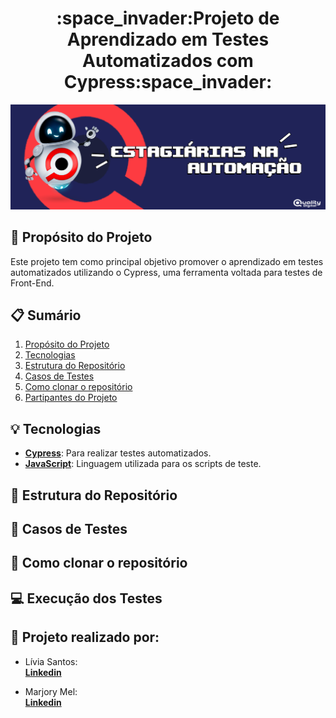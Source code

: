 <div align="center">
  <h1>:space_invader:Projeto de Aprendizado em Testes Automatizados com Cypress:space_invader:</h1>
  <img src="imgs/header.png" alt="header">
</div>

## :dart: Propósito do Projeto

Este projeto tem como principal objetivo promover o aprendizado em testes automatizados utilizando o Cypress, uma ferramenta voltada para testes de Front-End.

## :clipboard: Sumário 
1. [Propósito do Projeto](#bulb-tecnologias)
2. [Tecnologias](#bulb-tecnologias)
3. [Estrutura do Repositório](#mag_right-estrutura-do-repositório)
4. [Casos de Testes](#speech_balloon-casos-de-testes)
5. [Como clonar o repositório](#speech_balloon-casos-de-testes)
6. [Partipantes do Projeto](#speech_balloon-casos-de-testes)

## :bulb: Tecnologias

- **[Cypress](https://www.cypress.io/)**: Para realizar testes automatizados.
- **[JavaScript](https://developer.mozilla.org/pt-BR/docs/Web/JavaScript)**: Linguagem utilizada para os scripts de teste.

## :mag_right: Estrutura do Repositório

## :speech_balloon: Casos de Testes 

## :floppy_disk: Como clonar o repositório

## :computer: Execução dos Testes

## :trident: Projeto realizado por:
- Lívia Santos:   
**[Linkedin](www.linkedin.com/in/santosla)**
  
- Marjory Mel:  
**[Linkedin](www.linkedin.com/in/marjorymell/)**
















